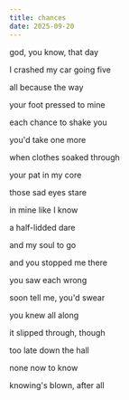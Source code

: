 ```yaml
---
title: chances
date: 2025-09-20
---
```

god, you know, that day

I crashed my car going five

all because the way

your foot pressed to mine



each chance to shake you

you'd take one more

when clothes soaked through

your pat in my core



those sad eyes stare

in mine like I know

a half-lidded dare

and my soul to go



and you stopped me there

you saw each wrong

soon tell me, you'd swear

you knew all along



it slipped through, though

too late down the hall

none now to know

knowing's blown, after all
